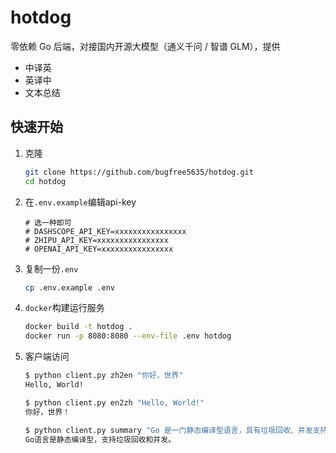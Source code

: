 # hotdog
零依赖 Go 后端，对接国内开源大模型（通义千问 / 智谱 GLM），提供
- 中译英
- 英译中
- 文本总结

## 快速开始
1. 克隆
   ```bash
   git clone https://github.com/bugfree5635/hotdog.git
   cd hotdog
   ```
2. 在`.env.example`编辑api-key
   ```
   # 选一种即可
   # DASHSCOPE_API_KEY=xxxxxxxxxxxxxxxx
   # ZHIPU_API_KEY=xxxxxxxxxxxxxxxx
   # OPENAI_API_KEY=xxxxxxxxxxxxxxxx
   ```
3. 复制一份`.env`
   ```bash
   cp .env.example .env
   ```   
4. `docker`构建运行服务
   ```bash
   docker build -t hotdog .
   docker run -p 8080:8080 --env-file .env hotdog
   ```
5. 客户端访问
   ```bash
   $ python client.py zh2en "你好，世界"
   Hello, World!

   $ python client.py en2zh "Hello, World!"
   你好，世界！

   $ python client.py summary "Go 是一门静态编译型语言，具有垃圾回收、并发支持等特性。" --max_len 30
   Go语言是静态编译型，支持垃圾回收和并发。
   ```
